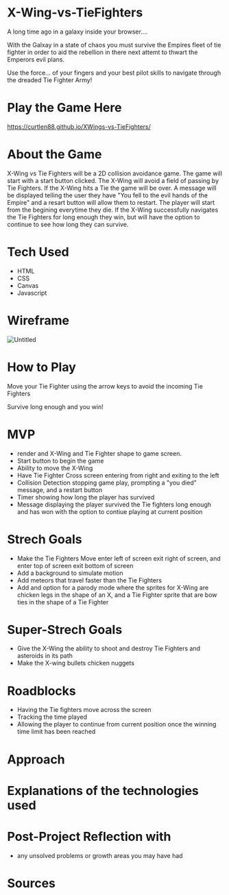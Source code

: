 # X-Wing-vs-TieFighters

A long time ago in a galaxy inside your browser....

With the Galxay in a state of chaos you must survive the Empires fleet of tie fighter in order to aid the rebellion in there next attemt to thwart the Emperors evil plans. 

Use the force... of your fingers and your best pilot skills to navigate through the dreaded Tie Fighter Army!

# Play the Game Here

https://curtlen88.github.io/XWings-vs-TieFighters/

# About the Game

X-Wing vs Tie Fighters will be a 2D collision avoidance game. The game will start with a start button clicked. The X-Wing will avoid a field of passing by Tie Fighters. If the X-Wing hits a Tie the game will be over. A message will be displayed telling the user they have "You fell to the evil hands of the Empire" and a resart button will allow them to restart. The player will start from the begining everytime they die. If the X-Wing successfully navigates the Tie Fighters for long enough they win, but will have the option to continue to see how long they can survive. 

# Tech Used
* HTML
* CSS
* Canvas
* Javascript

# Wireframe
![Untitled](https://user-images.githubusercontent.com/116519447/204971379-3ef50bfd-4337-4374-a654-3c67788dfa36.png)




# How to Play

Move your Tie Fighter using the arrow keys to avoid the incoming Tie Fighters 

Survive long enough and you win!

# MVP 

* render and X-Wing and Tie Fighter shape to game screen.
* Start button to begin the game
* Ability to move the X-Wing
* Have Tie Fighter Cross screen entering from right and exiting to the left 
* Collision Detection stopping game play, prompting a "you died" message, and a restart button 
* Timer showing how long the player has survived
* Message displaying the player survived the Tie fighters long enough and has won with the option to contiue playing at current position

# Strech Goals

* Make the Tie Fighters Move enter left of screen exit right of screen, and enter top of screen exit bottom of screen
* Add a background to simulate motion
* Add meteors that travel faster than the Tie Fighters
* Add and option for a parody mode where the sprites for X-Wing are chicken legs in the shape of an X, and a Tie Fighter sprite that are bow ties in the shape of a Tie Fighter

# Super-Strech Goals

* Give the X-Wing the ability to shoot and destroy Tie Fighters and asteroids in its path
* Make the X-wing bullets chicken nuggets 

# Roadblocks

* Having the Tie fighters move across the screen
* Tracking the time played 
* Allowing the player to continue from current position once the winning time limit has been reached 

# Approach

# Explanations of the technologies used

# Post-Project Reflection with 
* any unsolved problems or growth areas you may have had

# Sources
